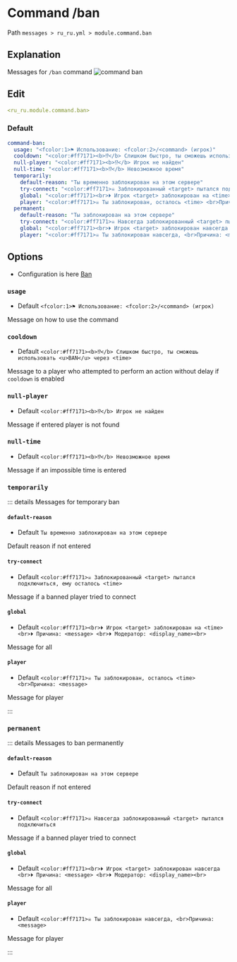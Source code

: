 # Command /ban
Path `messages > ru_ru.yml > module.command.ban`

## Explanation
Messages for `/ban` command
![command ban](/commandban.png)

## Edit
```yaml
<ru_ru.module.command.ban>
```

### Default
```yaml
command-ban:
  usage: "<fcolor:1>⚑ Использование: <fcolor:2>/<command> (игрок)"
  cooldown: "<color:#ff7171><b>⁉</b> Слишком быстро, ты сможешь использовать <u>BAN</u> через <time>"
  null-player: "<color:#ff7171><b>⁉</b> Игрок не найден"
  null-time: "<color:#ff7171><b>⁉</b> Невозможное время"
  temporarily:
    default-reason: "Ты временно заблокирован на этом сервере"
    try-connect: "<color:#ff7171>☠ Заблокированный <target> пытался подключиться, ему осталось <time>"
    global: "<color:#ff7171><br>⏵ Игрок <target> заблокирован на <time> <br>⏵ Причина: <message> <br>⏵ Модератор: <display_name><br>"
    player: "<color:#ff7171>☠ Ты заблокирован, осталось <time> <br>Причина: <message>"
  permanent:
    default-reason: "Ты заблокирован на этом сервере"
    try-connect: "<color:#ff7171>☠ Навсегда заблокированный <target> пытался подключиться"
    global: "<color:#ff7171><br>⏵ Игрок <target> заблокирован навсегда <br>⏵ Причина: <message> <br>⏵ Модератор: <display_name><br>"
    player: "<color:#ff7171>☠ Ты заблокирован навсегда, <br>Причина: <message>"
```

## Options

- Configuration is here [Ban](/en/config/module/command/command-ban/)

### `usage`
- Default `<fcolor:1>⚑ Использование: <fcolor:2>/<command> (игрок)`

Message on how to use the command

### `cooldown`
- Default `<color:#ff7171><b>⁉</b> Слишком быстро, ты сможешь использовать <u>BAN</u> через <time>`

Message to a player who attempted to perform an action without delay if `cooldown` is enabled

### `null-player`
- Default `<color:#ff7171><b>⁉</b> Игрок не найден`

Message if entered player is not found

### `null-time`
- Default `<color:#ff7171><b>⁉</b> Невозможное время`

Message if an impossible time is entered

### `temporarily`

::: details Messages for temporary ban
#### `default-reason`
- Default `Ты временно заблокирован на этом сервере`

Default reason if not entered

#### `try-connect`
- Default `<color:#ff7171>☠ Заблокированный <target> пытался подключиться, ему осталось <time>`

Message if a banned player tried to connect

#### `global`
- Default `<color:#ff7171><br>⏵ Игрок <target> заблокирован на <time> <br>⏵ Причина: <message> <br>⏵ Модератор: <display_name><br>`

Message for all

#### `player`
- Default `<color:#ff7171>☠ Ты заблокирован, осталось <time> <br>Причина: <message>`

Message for player

:::

### `permanent`

::: details Messages to ban permanently
#### `default-reason`
- Default `Ты заблокирован на этом сервере`

Default reason if not entered

#### `try-connect`
- Default `<color:#ff7171>☠ Навсегда заблокированный <target> пытался подключиться`

Message if a banned player tried to connect

#### `global`
- Default `<color:#ff7171><br>⏵ Игрок <target> заблокирован навсегда <br>⏵ Причина: <message> <br>⏵ Модератор: <display_name><br>`

Message for all

#### `player`
- Default `<color:#ff7171>☠ Ты заблокирован навсегда, <br>Причина: <message>`

Message for player

:::

